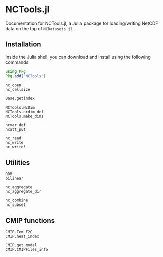 # NCTools.jl

Documentation for NCTools.jl, a Julia package for loading/writing NetCDF data on 
the top of `NCDatasets.jl`.

## Installation

Inside the Julia shell, you can download and install using the following commands:

```julia
using Pkg
Pkg.add("NCTools")
```

```@docs
nc_open
nc_cellsize

Base.getindex

NCTools.NcDim
NCTools.ncdim_def
NCTools.make_dims

ncvar_def
ncatt_put
```

```@docs
nc_read
nc_write
nc_write!
```


## Utilities

```@docs
QDM
bilinear

nc_aggregate
nc_aggregate_dir

nc_combine
nc_subset
```


## CMIP functions

```@docs
CMIP.Tem_F2C
CMIP.heat_index

CMIP.get_model
CMIP.CMIPFiles_info
```
